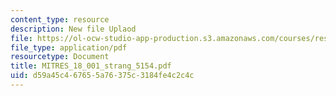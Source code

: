 ```yaml
---
content_type: resource
description: New file Uplaod
file: https://ol-ocw-studio-app-production.s3.amazonaws.com/courses/res-18-001-calculus-online-textbook-spring-2005/d59a45c467655a76375c3184fe4c2c4c_MITRES_18_001_strang_5154.pdf
file_type: application/pdf
resourcetype: Document
title: MITRES_18_001_strang_5154.pdf
uid: d59a45c4-6765-5a76-375c-3184fe4c2c4c
---
```

